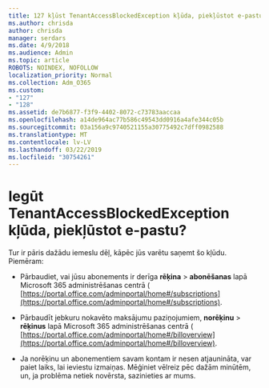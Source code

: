 ```yaml
---
title: 127 kļūst TenantAccessBlockedException kļūda, piekļūstot e-pastu?
ms.author: chrisda
author: chrisda
manager: serdars
ms.date: 4/9/2018
ms.audience: Admin
ms.topic: article
ROBOTS: NOINDEX, NOFOLLOW
localization_priority: Normal
ms.collection: Adm_O365
ms.custom:
- "127"
- "128"
ms.assetid: de7b6877-f3f9-4402-8072-c73783aaccaa
ms.openlocfilehash: a14de964ac77b586c49543dd0916a4afe344c05b
ms.sourcegitcommit: 03a156a9c9740521155a30775492c7dff0982588
ms.translationtype: MT
ms.contentlocale: lv-LV
ms.lasthandoff: 03/22/2019
ms.locfileid: "30754261"
---
```

# <a name="getting-a-tenantaccessblockedexception-error-when-accessing-email"></a>Iegūt TenantAccessBlockedException kļūda, piekļūstot e-pastu?

Tur ir pāris dažādu iemeslu dēļ, kāpēc jūs varētu saņemt šo kļūdu. Piemēram:
  
- Pārbaudiet, vai jūsu abonements ir derīga **rēķina** \> **abonēšanas** lapā Microsoft 365 administrēšanas centrā ( [https://portal.office.com/adminportal/home#/subscriptions](https://portal.office.com/adminportal/home#/subscriptions).
    
- Pārbaudīt jebkuru nokavēto maksājumu paziņojumiem, **norēķinu** \> **rēķinus** lapā Microsoft 365 administrēšanas centrā ( [https://portal.office.com/adminportal/home#/billoverview](https://portal.office.com/adminportal/home#/billoverview).
    
- Ja norēķinu un abonementiem savam kontam ir nesen atjaunināta, var paiet laiks, lai ieviestu izmaiņas. Mēģiniet vēlreiz pēc dažām minūtēm, un, ja problēma netiek novērsta, sazinieties ar mums.
    

